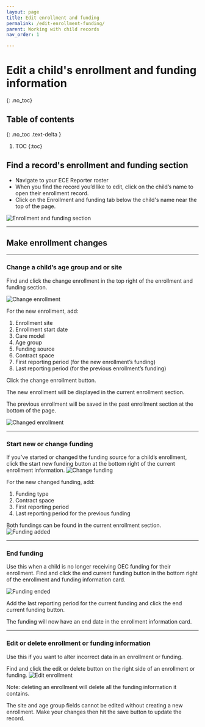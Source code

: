 ```yaml
---
layout: page
title: Edit enrollment and funding
permalink: /edit-enrollment-funding/
parent: Working with child records
nav_order: 1

---
```


# Edit a child's enrollment and funding information
{: .no_toc}

## Table of contents
{: .no_toc .text-delta }

1. TOC
{:toc}



## Find a record's enrollment and funding section
- Navigate to your ECE Reporter roster
- When you find the record you’d like to edit, click on the child’s name to open their enrollment record.
- Click on the Enrollment and funding tab below the child's name near the top of the page.

![Enrollment and funding section](../assets/images/enrollment-funding.png "Enrollment and funding section")

---

## Make enrollment changes

---

### Change a child’s age group and or site
Find and click the change enrollment in the top right of the enrollment and funding section.

![Change enrollment](../assets/images/change-enrollment.png "Change enrollment")

For the new enrollment, add:
1. Enrollment site
2. Enrollment start date
3. Care model
4. Age group
5. Funding source
6. Contract space
7. First reporting period (for the new enrollment’s funding)
8. Last reporting period (for the previous enrollment’s funding)

Click the change enrollment button.

The new enrollment will be displayed in the current enrollment section.

The previous enrollment will be saved in the past enrollment section at the bottom of the page.

![Changed enrollment](../assets/images/newenrollment.png "Changed enrollment")

--- 

### Start new or change funding
If you’ve started or changed the funding source for a child’s enrollment, click the start new funding button at the bottom right of the current enrollment information.
![Change funding](../assets/images/switch-funding.png "Change funding")

For the new changed funding, add:
1. Funding type
2. Contract space
3. First reporting period
4. Last reporting period for the previous funding

Both fundings can be found in the current enrollment section.
![Funding added](../assets/images/funding-added.png "Funding added")

---

### End funding
Use this when a child is no longer receiving OEC funding for their enrollment.
Find and click the end current funding button in the bottom right of the enrollment and funding information card.

![Funding ended](../assets/images/funding-ended.png "Funding ended")

Add the last reporting period for the current funding and click the end current funding button.

The funding will now have an end date in the enrollment information card.

---
### Edit or delete enrollment or funding information
Use this if you want to alter incorrect data in an enrollment or funding.

Find and click the edit or delete button on the right side of an enrollment or funding.
![Edit enrollment](../assets/images/edit-enrollment.png "Edit enrollment")

Note: deleting an enrollment will delete all the funding information it contains.

The site and age group fields cannot be edited without creating a new enrollment.
Make your changes then hit the save button to update the record.


